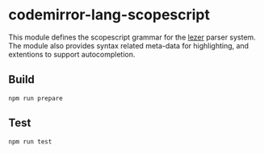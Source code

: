 # codemirror-lang-scopescript
This module defines the scopescript grammar for the [lezer](https://lezer.codemirror.net/) parser system. The module also provides syntax related meta-data for highlighting, and extentions to support autocompletion.

## Build
```console
npm run prepare
```
## Test
```console
npm run test
```